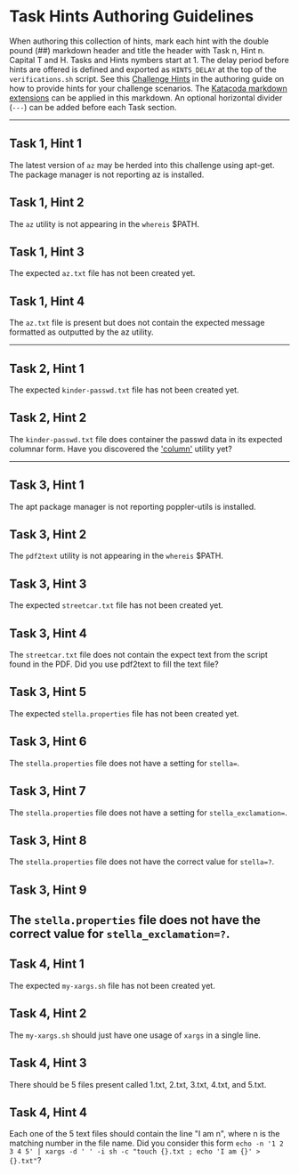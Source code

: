 # Task Hints Authoring Guidelines

When authoring this collection of hints, mark each hint with the double pound (##) markdown header and title the header with Task n, Hint n. Capital T and H. Tasks and Hints nymbers start at 1. The delay period before hints are offered is defined and exported as `HINTS_DELAY` at the top of the `verifications.sh` script. See this [Challenge Hints](https://www.katacoda.community/challenges.html#ui-example) in the authoring guide on how to provide hints for your challenge scenarios. The [Katacoda markdown extensions](https://www.katacoda.community/scenario-syntax.html#katacoda-s-markdown-extensions) can be applied in this markdown. An optional horizontal divider (`---`) can be added before each Task section.

---

## Task 1, Hint 1

The latest version of `az` may be herded into this challenge using apt-get. The package manager is not reporting az is installed.

## Task 1, Hint 2

The `az` utility is not appearing in the `whereis` $PATH.

## Task 1, Hint 3

The expected `az.txt` file has not been created yet.

## Task 1, Hint 4

The `az.txt` file is present but does not contain the expected message formatted as outputted by the az utility.

---

## Task 2, Hint 1

The expected `kinder-passwd.txt` file has not been created yet.

## Task 2, Hint 2

The `kinder-passwd.txt` file does container the passwd data in its expected columnar form. Have you discovered the ['column'](https://man7.org/linux/man-pages/man1/column.1.html) utility yet?

---

## Task 3, Hint 1

The apt package manager is not reporting poppler-utils is installed.

## Task 3, Hint 2

The `pdf2text` utility is not appearing in the `whereis` $PATH.

## Task 3, Hint 3

The expected `streetcar.txt` file has not been created yet.

## Task 3, Hint 4

The `streetcar.txt` file does not contain the expect text from the script found in the PDF. Did you use pdf2text to fill the text file?

## Task 3, Hint 5

The expected `stella.properties` file has not been created yet.

## Task 3, Hint 6

The `stella.properties` file does not have a setting for `stella=`.

## Task 3, Hint 7

The `stella.properties` file does not have a setting for `stella_exclamation=`.

## Task 3, Hint 8

The `stella.properties` file does not have the correct value for `stella=?`.

## Task 3, Hint 9

The `stella.properties` file does not have the correct value for `stella_exclamation=?`.
---

## Task 4, Hint 1

The expected `my-xargs.sh` file has not been created yet.

## Task 4, Hint 2

The `my-xargs.sh` should just have one usage of `xargs` in a single line.

## Task 4, Hint 3

There should be 5 files present called 1.txt, 2.txt, 3.txt, 4.txt, and 5.txt.

## Task 4, Hint 4

Each one of the 5 text files should contain the line "I am n", where n is the matching number in the file name. Did you consider this form `echo -n '1 2 3 4 5' | xargs -d ' ' -i sh -c "touch {}.txt ; echo 'I am {}' > {}.txt"`?
